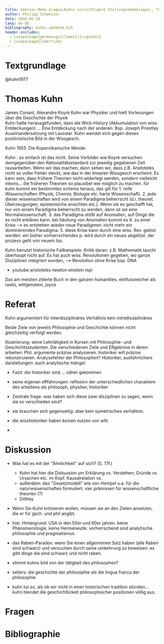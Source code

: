 ```yaml
---
title: Seminar-Memo &raquo;Kuhns vorsichtigere Stellungnahme&laquo;, *Wissenschaftstheorie und Wissenschaftsgeschichte, 5. Sitzung 18.\,Mai\,2016*
author: Philipp Schweizer
date: 2016-05-18
lang: de-DE
bibliography: ps&hs-updated.bib
header-includes:
  - \usepackage[german=guillemets]{csquotes}
  - \usepackage{libertine}
---
```


# Textgrundlage
@kuhn1977

# Thomas Kuhn
James Conant, Alexandre Koyré
Kuhn war Physiker und hielt Vorlesungen über die Geschichte der Physik  
Kuhn hatte herausgefunden, dass die Wick-History (Akkumulation von wiss. Entdeckungen) ... Eine Entdeckung nach der anderen: Bsp. Joseph Priestley Auseinandersetzung mit Lavosier. Kuhn wendet sich gegen dieses positivistische Bild in der Wissgesch. 

Kuhn 1955. Die Kopernikanische Wende.

Kuhn : so einfach ist das nicht. Seine Vorbilder wie Koyré versuchen demgegenüber den Rationalitätsstandard zur jeweilig gegebenen Zeit rausarbeiten. Wenn wir das machen, dann sehen wir, dass z.B. Aristoteles nicht so voller Fehler steckt, wie das in der linearen Wissgesch erscheint. Es kann sein, dass frühere Theorien nicht widerlegt werden, sondern vielleicht inkons... die früheren Theorien so plausibel wie möglich zu machen. für kuhn kommt ein bestimmtes schema heraus, das gilt für 1. reife Wissenschaften (Physik, Chemie, Biologie etc. harte Wissenschaft). 2. jede dieser wissenschaften wird von einem Paradigma beherrscht (d.i. theoret. Überzeugungen, epistemsiche ansichten etc.). Wenn sie es geschafft hat, nur von einem Paradigma beherrscht zu werden, dann ist sie eine Normalwissenschaft. 3. das Paradigma stößt auf Anomalien, auf Dinge die es nicht erklären kann. bei häufung von Anomalien kommt es 4. zu einer Krise --> es entstehen wieder neue Paradigmen: nicht mehr ein dominierendes Paradigma. 5. diese Krise kann durch eine wiss. Rev. gelöst werden: ein bisher vorherrschendes p. wird durch ein neues abgelöst. der prozess geht von neuem los.

Kuhn benutzt historische Fallbeispiele. Kritik daran: z.B. Mathematik taucht überhaupt nicht auf. Es hat auch wiss. Revolutionen gegeben, wo ganze Disziplinen integriert wurden, --> Revolution ohne Krise bsp. DNA

- youtube aristoteles newton einstein mpi

Das am meisten zitierte Buch in den ganzen humanities. einflussreicher als rawls, wittgenstein, joyce

# Referat

Kuhn argumentiert für Interdisziplinäres Verhältnis kein *intra*diszipliniäres

Beide Ziele von jeweils Philosophie und Geschichte können nicht gleichzeitig verfolgt werden.

 Illustrierung: seine Lehrtätigkeit in Kursen mit Philosophie- und Geschichtsstudenten. Die verschiedenen Ziele und ERgebnise in deren arbeiten: Phil. argumente präzise analysieren. historiker will präzise rekonstruieren. Analysefehler der Philosophen?
 Historiker, ausführlichere darstellungen: auch analytische mängel

- Fazit: die historiker sind ... näher gekommen

- seine eigenen eRfahrungen: reflexion der unterschiedlichen charaktere des arbeitens als philosoph, physiker, historiker

- Zentrale frage: was haben sich diese zwei disziplinen zu sagen, wenn sie so verschieden sind?

- sie brauchen sich gegenseitig: aber kein symetrisches verhältnis.
- die wisshistoriker haben keinen nutzen von wth
- 

# Diskussion
- Was hat es mit der "Ähnlichkeit" auf sich? (S. 17f.)
    - Kuhn hat hier die Diskussion um Erklärung vs. Verstehen; Gründe vs. Ursachen etc. im Kopf. Kausalrelation vs. 
    - außerdem: das "Gesetzmodell" wie von Hempel u.a. für die naturwissenschaften formuliert. vier prämissen für wissenschaftliche theorien (?)
    - Dilthey

- Wenn Sie Kuhn kritisieren wollen, müssen sie an den Zielen ansetzen, die er für gsch. und phil angibt.
- hist. Hintergrund: USA in den 50er und 60er jahren. keine Phänomenologie, keine Hermeneutik: vorherrschend sind analytische philosophie und pragmatismus.
- das Raben-Paradox: wenn Sie einen allgemeinen Satz haben (alle Raben sind schwarz) und versuchen durch seine umkehrung zu beweisen: es gibt dinge die sind schwarz und nicht raben.
- stimmt kuhns bild von der tätigkeit des philosophen?
- sellers: die geschichte der philosophie als die lingua franca der philosophie
- kuhn tut so, als ob wir nicht in einer historischen tradition stünden... kuhn blendet die geschichtlickeit philosophischer positionen völlig aus.









# Fragen


# Bibliographie